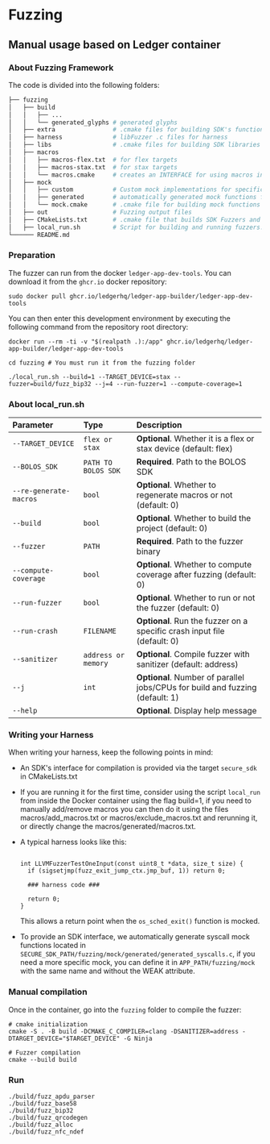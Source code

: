 # Fuzzing

## Manual usage based on Ledger container

### About Fuzzing Framework
The code is divided into the following folders:

```bash
├── fuzzing
│   ├── build
│   │   ├── ...
│   │   └── generated_glyphs # generated glyphs
│   ├── extra                # .cmake files for building SDK's function harness
│   ├── harness              # libFuzzer .c files for harness
│   ├── libs                 # .cmake files for building SDK libraries
│   ├── macros
│   │   ├── macros-flex.txt  # for flex targets
│   │   ├── macros-stax.txt  # for stax targets
│   │   └── macros.cmake     # creates an INTERFACE for using macros in cmake targets
│   ├── mock
│   │   ├── custom           # Custom mock implementations for specific use cases (folder name must appear before 'generated' to override __weak__ functions)
│   │   ├── generated        # automatically generated mock functions from src/syscalls.c
│   │   └── mock.cmake       # .cmake file for building mock functions
│   ├── out                  # Fuzzing output files
│   ├── CMakeLists.txt       # .cmake file that builds SDK Fuzzers and exposes an INTERFACE for SDK libs for fuzzing APPs
│   ├── local_run.sh         # Script for building and running fuzzers.
└────── README.md

```

### Preparation

The fuzzer can run from the docker `ledger-app-dev-tools`. You can download it from the `ghcr.io` docker repository:

```console
sudo docker pull ghcr.io/ledgerhq/ledger-app-builder/ledger-app-dev-tools
```

You can then enter this development environment by executing the following command from the repository root directory:

```console
docker run --rm -ti -v "$(realpath .):/app" ghcr.io/ledgerhq/ledger-app-builder/ledger-app-dev-tools
```

```console
cd fuzzing # You must run it from the fuzzing folder

./local_run.sh --build=1 --TARGET_DEVICE=stax --fuzzer=build/fuzz_bip32 --j=4 --run-fuzzer=1 --compute-coverage=1
```

### About local_run.sh

| Parameter              | Type                | Description                                                          |
| :--------------------- | :------------------ | :------------------------------------------------------------------- |
| `--TARGET_DEVICE`      | `flex or stax`      | **Optional**. Whether it is a flex or stax device (default: flex)    |
| `--BOLOS_SDK`          | `PATH TO BOLOS SDK` | **Required**. Path to the BOLOS SDK                                  |
| `--re-generate-macros` | `bool`              | **Optional**. Whether to regenerate macros or not (default: 0)       |
| `--build`              | `bool`              | **Optional**. Whether to build the project (default: 0)              |
| `--fuzzer`             | `PATH`              | **Required**. Path to the fuzzer binary                              |
| `--compute-coverage`   | `bool`              | **Optional**. Whether to compute coverage after fuzzing (default: 0) |
| `--run-fuzzer`         | `bool`              | **Optional**. Whether to run or not the fuzzer (default: 0)          |
| `--run-crash`          | `FILENAME`          | **Optional**. Run the fuzzer on a specific crash input file (default: 0) |
| `--sanitizer`          | `address or memory` | **Optional**. Compile fuzzer with sanitizer (default: address)       |
| `--j`                  | `int`               | **Optional**. Number of parallel jobs/CPUs for build and fuzzing (default: 1) |
| `--help`               |                     | **Optional**. Display help message                                   |


### Writing your Harness

When writing your harness, keep the following points in mind:

- An SDK's interface for compilation is provided via the target `secure_sdk` in CMakeLists.txt
- If you are running it for the first time, consider using the script `local_run` from inside the
  Docker container using the flag build=1, if you need to manually
  add/remove macros you can then do it using the files macros/add_macros.txt or
  macros/exclude_macros.txt and rerunning it, or directly change the macros/generated/macros.txt.
- A typical harness looks like this:

  ```console

  int LLVMFuzzerTestOneInput(const uint8_t *data, size_t size) {
    if (sigsetjmp(fuzz_exit_jump_ctx.jmp_buf, 1)) return 0;

    ### harness code ###

    return 0;
  }

  ```

  This allows a return point when the `os_sched_exit()` function is mocked.

- To provide an SDK interface, we automatically generate syscall mock functions located in
  `SECURE_SDK_PATH/fuzzing/mock/generated/generated_syscalls.c`, if you need a more specific mock,
  you can define it in `APP_PATH/fuzzing/mock` with the same name and without the WEAK attribute.


### Manual compilation

Once in the container, go into the `fuzzing` folder to compile the fuzzer:

```console
# cmake initialization
cmake -S . -B build -DCMAKE_C_COMPILER=clang -DSANITIZER=address -DTARGET_DEVICE="$TARGET_DEVICE" -G Ninja

# Fuzzer compilation
cmake --build build
```

### Run

```console
./build/fuzz_apdu_parser
./build/fuzz_base58
./build/fuzz_bip32
./build/fuzz_qrcodegen
./build/fuzz_alloc
./build/fuzz_nfc_ndef
```
